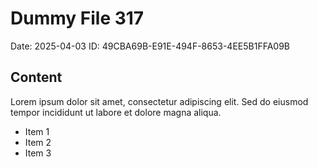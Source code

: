 # Dummy File 317

Date: 2025-04-03
ID: 49CBA69B-E91E-494F-8653-4EE5B1FFA09B

## Content

Lorem ipsum dolor sit amet, consectetur adipiscing elit.
Sed do eiusmod tempor incididunt ut labore et dolore magna aliqua.

* Item 1
* Item 2
* Item 3
